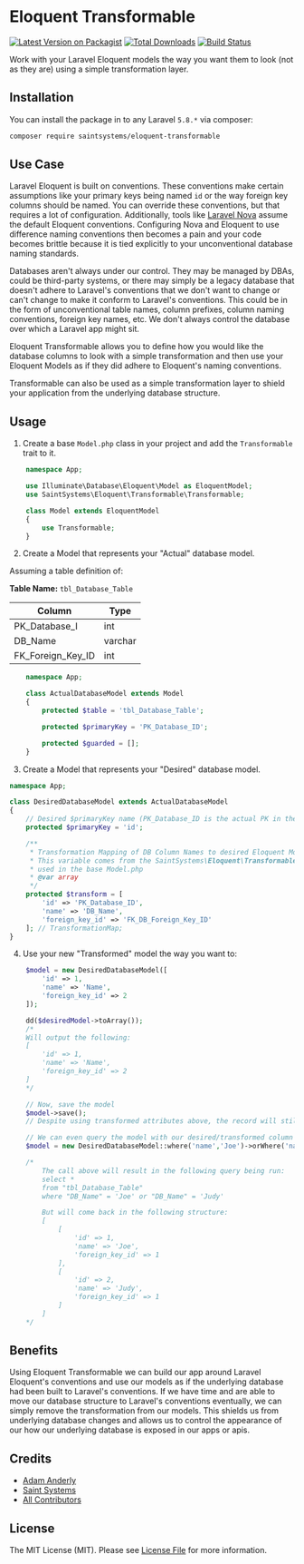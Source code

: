 # Eloquent Transformable

[![Latest Version on Packagist](https://img.shields.io/packagist/v/saintsystems/eloquent-transformable.svg?style=flat-square)](https://packagist.org/packages/saintsystems/eloquent-transformable)
[![Total Downloads](https://img.shields.io/packagist/dt/saintsystems/eloquent-transformable.svg?style=flat-square)](https://packagist.org/packages/saintsystems/eloquent-transformable)
[![Build Status](https://travis-ci.org/saintsystems/eloquent-transformable.svg?branch=master)](https://travis-ci.org/saintsystems/eloquent-transformable)

Work with your Laravel Eloquent models the way you want them to look (not as they are) using a simple transformation layer.

## Installation

You can install the package in to any Laravel `5.8.*` via composer:

```bash
composer require saintsystems/eloquent-transformable
```

## Use Case

Laravel Eloquent is built on conventions. These conventions make certain assumptions like your primary keys being named `id` or the way foreign key columns should be named. You can override these conventions, but that requires a lot of configuration. Additionally, tools like [Laravel Nova](https://nova.laravel.com) assume the default Eloquent conventions. Configuring Nova and Eloquent to use difference naming conventions then becomes a pain and your code becomes brittle because it is tied explicitly to your unconventional database naming standards.

Databases aren't always under our control. They may be managed by DBAs, could be third-party systems, or there may simply be a legacy database that doesn't adhere to Laravel's conventions that we don't want to change or can't change to make it conform to Laravel's conventions. This could be in the form of unconventional table names, column prefixes, column naming conventions, foreign key names, etc. We don't always control the database over which a Laravel app might sit.

Eloquent Transformable allows you to define how you would like the database columns to look with a simple transformation and then use your Eloquent Models as if they did adhere to Eloquent's naming conventions.

Transformable can also be used as a simple transformation layer to shield your application from the underlying database structure.

## Usage

1. Create a base `Model.php` class in your project and add the `Transformable` trait to it.
```php
    namespace App;

    use Illuminate\Database\Eloquent\Model as EloquentModel;
    use SaintSystems\Eloquent\Transformable\Transformable;

    class Model extends EloquentModel
    {
        use Transformable;
    }
```

2. Create a Model that represents your "Actual" database model.

Assuming a table definition of:

**Table Name:** `tbl_Database_Table`

| Column           | Type   |
|------------------|--------|
|PK_Database_I     | int    |
|DB_Name           | varchar|
|FK_Foreign_Key_ID | int    |

```php
    namespace App;

    class ActualDatabaseModel extends Model
    {
        protected $table = 'tbl_Database_Table';

        protected $primaryKey = 'PK_Database_ID';

        protected $guarded = [];
    }
```

3. Create a Model that represents your "Desired" database model.
```php
namespace App;

class DesiredDatabaseModel extends ActualDatabaseModel
{
    // Desired $primaryKey name (PK_Database_ID is the actual PK in the database)
    protected $primaryKey = 'id';

    /**
     * Transformation Mapping of DB Column Names to desired Eloquent Model Attribute Names
     * This variable comes from the SaintSystems\Eloquent\Transformable\Transformable Trait
     * used in the base Model.php
     * @var array
     */
    protected $transform = [
        'id' => 'PK_Database_ID',
        'name' => 'DB_Name',
        'foreign_key_id' => 'FK_DB_Foreign_Key_ID'
    ]; // TransformationMap;
}
```

4. Use your new "Transformed" model the way you want to:
```php
    $model = new DesiredDatabaseModel([
        'id' => 1,
        'name' => 'Name',
        'foreign_key_id' => 2
    ]);

    dd($desiredModel->toArray());
    /*
    Will output the following:
    [
        'id' => 1,
        'name' => 'Name',
        'foreign_key_id' => 2
    ]
    */

    // Now, save the model
    $model->save();
    // Despite using transformed attributes above, the record will still save using the transformed attributes we defined.

    // We can even query the model with our desired/transformed column names
    $model = new DesiredDatabaseModel::where('name','Joe')->orWhere('name','Judy')->get();

    /*
        The call above will result in the following query being run:
        select *
        from "tbl_Database_Table"
        where "DB_Name" = 'Joe' or "DB_Name" = 'Judy'

        But will come back in the following structure:
        [
            [
                'id' => 1,
                'name' => 'Joe',
                'foreign_key_id' => 1
            ],
            [
                'id' => 2,
                'name' => 'Judy',
                'foreign_key_id' => 1
            ]
        ]
    */

```

## Benefits

Using Eloquent Transformable we can build our app around Laravel Eloquent's conventions and use our models as if the underlying database had been built to Laravel's conventions. If we have time and are able to move our database structure to Laravel's conventions eventually, we can simply remove the transformation from our models. This shields us from underlying database changes and allows us to control the appearance of our how our underlying database is exposed in our apps or apis.

## Credits

- [Adam Anderly](https://github.com/anderly)
- [Saint Systems](https://github.com/saintsystems)
- [All Contributors](../../contributors)

## License

The MIT License (MIT). Please see [License File](LICENSE.md) for more information.
